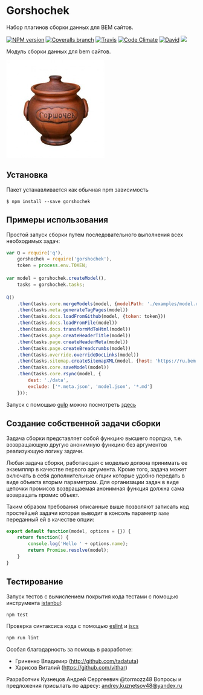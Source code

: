 # Gorshochek

Набор плагинов сборки данных для BEM сайтов.

[![NPM version](http://img.shields.io/npm/v/gorshochek.svg?style=flat)](http://www.npmjs.org/package/gorshochek)
[![Coveralls branch](https://img.shields.io/coveralls/bem-site/gorshochek/master.svg)](https://coveralls.io/r/bem-site/gorshochek?branch=master)
[![Travis](https://img.shields.io/travis/bem-site/gorshochek.svg)](https://travis-ci.org/bem-site/gorshochek)
[![Code Climate](https://codeclimate.com/github/bem-site/gorshochek/badges/gpa.svg)](https://codeclimate.com/github/bem-site/gorshochek)
[![David](https://img.shields.io/david/bem-site/gorshochek.svg)](https://david-dm.org/bem-site/gorshochek)
![](https://reposs.herokuapp.com/?path=bem-site/gorshochek&style=flat)

Модуль сборки данных для bem сайтов.

![GitHub Logo](./.logo.jpg)

## Установка

Пакет устанавливается как обычная npm зависимость
```
$ npm install --save gorshochek
```

## Примеры использования

Простой запуск сборки путем последовательного выполнения всех необходимых задач:
```js
var Q = require('q'),
    gorshochek = require('gorshochek'),
    token = process.env.TOKEN;

var model = gorshochek.createModel(),
    tasks = gorshochek.tasks;

Q()
    .then(tasks.core.mergeModels(model, {modelPath: './examples/model.ru.json'}))
    .then(tasks.meta.generateTagPages(model))
    .then(tasks.docs.loadFromGithub(model, {token: token}))
    .then(tasks.docs.loadFromFile(model))
    .then(tasks.docs.transformMdToHtml(model))
    .then(tasks.page.createHeaderTitle(model))
    .then(tasks.page.createHeaderMeta(model))
    .then(tasks.page.createBreadcrumbs(model))
    .then(tasks.override.overrideDocLinks(model))
    .then(tasks.sitemap.createSitemapXML(model, {host: 'https://ru.bem.info'}))
    .then(tasks.core.saveModel(model))
    .then(tasks.core.rsync(model, {
        dest: './data',
        exclude: ['*.meta.json', 'model.json', '*.md']
    }));
```

Запуск с помощью [gulp](https://npmjs.org/package/gulp) можно посмотреть [здесь](./examples/gulp-full.js)

## Создание собственной задачи сборки

Задача сборки представляет собой функцию высшего порядка, т.е. возвращающую другую анонимную функцию
без аргументов реализующую логику задачи.

Любая задача сборки, работающая с моделью должна принимать ее экземпляр в качестве первого аргумента.
Кроме того, задача может включать в себя дополнительные опции которые удобно передать в виде объекта вторым параметром.
Для организации задач в виде цепочки промисов возвращаемая анонимная функция должна сама возвращать промис объект.

Таким образом требования описанные выше позволяют записать код простейшей задачи которая
выводит в консоль параметр `name` переданный ей в качестве опции:

```js
export default function(model, options = {}) {
    return function() {
        console.log('Hello ' + options.name);
        return Promise.resolve(model);
    }
}
```

## Тестирование

Запуск тестов с вычислением покрытия кода тестами с помощью инструмента [istanbul](https://www.npmjs.com/package/istanbul):
```bash
npm test
```

Проверка синтаксиса кода с помощью [eslint](http://eslint.org) и [jscs](https://www.npmjs.com/package/jscs)
```bash
npm run lint
```

Особая благодарность за помощь в разработке:

* Гриненко Владимир (http://github.com/tadatuta)
* Харисов Виталий (https://github.com/vithar)

Разработчик Кузнецов Андрей Серргеевич @tormozz48
Вопросы и предложения присылать по адресу: andrey.kuznetsov48@yandex.ru
